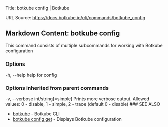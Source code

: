 Title: botkube config | Botkube

URL Source: https://docs.botkube.io/cli/commands/botkube_config

Markdown Content:
botkube config[​](#botkube-config"Directlinktobotkubeconfig")
------------------------------------------------------------------

This command consists of multiple subcommands for working with Botkube configuration

### Options[​](#options"DirectlinktoOptions")

-h, --help   help for config

### Options inherited from parent commands[​](#options-inherited-from-parent-commands"DirectlinktoOptionsinheritedfromparentcommands")

-v, --verbose int/string[=simple] Prints more verbose output. Allowed values: 0 - disable, 1 - simple, 2 - trace (default 0 - disable) ### SEE ALSO[​](#see-also"DirectlinktoSEEALSO")

*   [botkube](https://docs.botkube.io/cli/commands/botkube) - Botkube CLI
*   [botkube config get](https://docs.botkube.io/cli/commands/botkube_config_get) - Displays Botkube configuration
